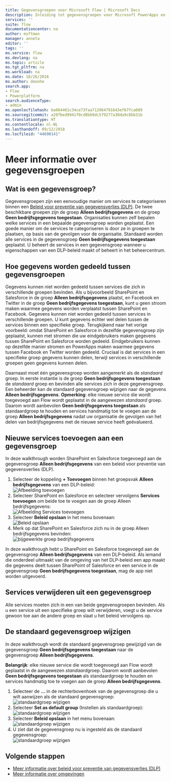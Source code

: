 ```yaml
---
title: Gegevensgroepen voor Microsoft Flow | Microsoft Docs
description: Inleiding tot gegevensgroepen voor Microsoft PowerApps en Microsoft Flow.
services: ''
suite: flow
documentationcenter: na
author: msftman
manager: anneta
editor: ''
tags: ''
ms.service: flow
ms.devlang: na
ms.topic: article
ms.tgt_pltfrm: na
ms.workload: na
ms.date: 10/26/2016
ms.author: deonhe
search.app:
- Flow
- Powerplatform
search.audienceType:
- admin
ms.openlocfilehash: ba064461c34ce73faa712964791643ef67fca089
ms.sourcegitcommit: a20fbed9941f0cd8b69dc579277a30da9c8bb31b
ms.translationtype: HT
ms.contentlocale: nl-NL
ms.lasthandoff: 09/12/2018
ms.locfileid: "44690141"
---
```

# <a name="learn-all-about-data-groups"></a>Meer informatie over gegevensgroepen
## <a name="what-is-a-data-group"></a>Wat is een gegevensgroep?
Gegevensgroepen zijn een eenvoudige manier om services te categoriseren binnen een [Beleid voor preventie van gegevensverlies (DLP)](prevent-data-loss.md). De twee beschikbare groepen zijn de groep **Alleen bedrijfsgegevens** en de groep **Geen bedrijfsgegevens toegestaan**. Organisaties kunnen zelf bepalen welke services in een bepaalde gegevensgroep worden geplaatst. Een goede manier om de services te categoriseren is door ze in groepen te plaatsen, op basis van de gevolgen voor de organisatie. Standaard worden alle services in de gegevensgroep **Geen bedrijfsgegevens toegestaan** geplaatst. U beheert de services in een gegevensgroep wanneer u eigenschappen van een DLP-beleid maakt of beheert in het beheercentrum.

## <a name="how-data-is-shared-between-data-groups"></a>Hoe gegevens worden gedeeld tussen gegevensgroepen
Gegevens kunnen niet worden gedeeld tussen services die zich in verschillende groepen bevinden. Als u bijvoorbeeld SharePoint en Salesforce in de groep **Alleen bedrijfsgegevens** plaatst, en Facebook en Twitter in de groep **Geen bedrijfsgegevens toegestaan**, kunt u geen stroom maken waarmee gegevens worden verplaatst tussen SharePoint en Facebook. Gegevens kunnen niet worden gedeeld tussen services in verschillende groepen. U kunt gegevens echter wel delen tussen de services binnen een specifieke groep. Terugkijkend naar het vorige voorbeeld: omdat SharePoint en Salesforce in dezelfde gegevensgroep zijn geplaatst, kunnen met stromen die uw eindgebruikers maken gegevens tussen SharePoint en Salesforce worden gedeeld. Eindgebruikers kunnen op dezelfde manier stromen en PowerApps maken waarmee gegevens tussen Facebook en Twitter worden gedeeld. Cruciaal is dat services in een specifieke groep gegevens kunnen delen, terwijl services in verschillende groepen geen gegevens kunnen delen.  

Daarnaast moet één gegevensgroep worden aangemerkt als de *standaard* groep. In eerste instantie is de groep **Geen bedrijfsgegevens toegestaan** de *standaard* groep en bevinden alle services zich in deze gegevensgroep. Een beheerder kan de standaard gegevensgroep wijzigen naar de gegevens **Alleen bedrijfsgegevens**. **Opmerking**: elke nieuwe service die wordt toegevoegd aan Flow wordt geplaatst in de aangewezen *standaard* groep. Daarom wordt aanbevolen **Geen bedrijfsgegevens toegestaan** als standaardgroep te houden en services handmatig toe te voegen aan de groep **Alleen bedrijfsgegevens** nadat uw organisatie de gevolgen van het delen van bedrijfsgegevens met de nieuwe service heeft geëvalueerd.

## <a name="add-services-to-a-data-group"></a>Nieuwe services toevoegen aan een gegevensgroep
In deze walkthrough worden SharePoint en Salesforce toegevoegd aan de gegevensgroep **Alleen bedrijfsgegevens** van een beleid voor preventie van gegevensverlies (DLP). 

1. Selecteer de koppeling **+ Toevoegen** binnen het groepsvak **Alleen bedrijfsgegevens** van een DLP-beleid:    
   ![Afbeelding toevoegen](./media/introduction-to-data-groups/add-to-data-group-1.png)  
2. Selecteer SharePoint en Salesforce en selecteer vervolgens **Services toevoegen** om beide toe te voegen aan de groep Alleen bedrijfsgegevens:    
   ![Afbeelding Services toevoegen](./media/introduction-to-data-groups/add-to-data-group-2.png)  
3. Selecteer **Beleid opslaan** in het menu bovenaan:  
   ![Beleid opslaan](./media/introduction-to-data-groups/add-to-data-group-4.png) 
4. Merk op dat SharePoint en Salesforce zich nu in de groep Alleen bedrijfsgegevens bevinden:  
   ![bijgewerkte groep bedrijfsgegevens](./media/introduction-to-data-groups/add-to-data-group-3.png)   

In deze walkthrough hebt u SharePoint en Salesforce toegevoegd aan de gegevensgroep **Alleen bedrijfsgegevens** van een DLP-beleid. Als iemand die onderdeel uitmaakt van de omgeving van het DLP-beleid een app maakt die gegevens deelt tussen SharePoint of Salesforce en een service in de gegevensgroep **Geen bedrijfsgegevens toegestaan**, mag de app niet worden uitgevoerd.

## <a name="remove-services-from-a-data-group"></a>Services verwijderen uit een gegevensgroep
Alle services moeten zich in een van beide gegevensgroepen bevinden. Als u een service uit een specifieke groep wilt verwijderen, voegt u de service gewoon toe aan de andere groep en slaat u het beleid vervolgens op.  

## <a name="change-the-default-data-group"></a>De standaard gegevensgroep wijzigen
In deze walkthrough wordt de standaard gegevensgroep gewijzigd van de gegevensgroep **Geen bedrijfsgegevens toegestaan** naar de gegevensgroep **Alleen bedrijfsgegevens**.  

**Belangrijk**: elke nieuwe service die wordt toegevoegd aan Flow wordt geplaatst in de aangewezen *standaard*groep. Daarom wordt aanbevolen **Geen bedrijfsgegevens toegestaan** als standaardgroep te houden en services handmatig toe te voegen aan de groep **Alleen bedrijfsgegevens**.

1. Selecteer de **...** in de rechterbovenhoek van de gegevensgroep die u wilt aanwijzen als de standaard gegevensgroep:    
   ![standaardgroep wijzigen](./media/introduction-to-data-groups/default-data-group-0.png)  
2. Selecteer **Set as default group** (Instellen als standaardgroep):  
   ![standaardgroep wijzigen](./media/introduction-to-data-groups/default-data-group-1.png)   
3. Selecteer **Beleid opslaan** in het menu bovenaan:  
   ![standaardgroep wijzigen](./media/introduction-to-data-groups/add-to-data-group-4.png) 
4. U ziet dat de gegevensgroep nu is ingesteld als de standaard gegevensgroep:  
   ![standaardgroep wijzigen](./media/introduction-to-data-groups/default-data-group-2.png)   

## <a name="next-steps"></a>Volgende stappen
* [Meer informatie over beleid voor preventie van gegevensverlies (DLP)](prevent-data-loss.md)
* [Meer informatie over omgevingen](environments-overview-admin.md)   

